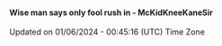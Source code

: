 #### Wise man says only fool rush in - McKidKneeKaneSir
Updated on 01/06/2024 - 00:45:16 (UTC) Time Zone
